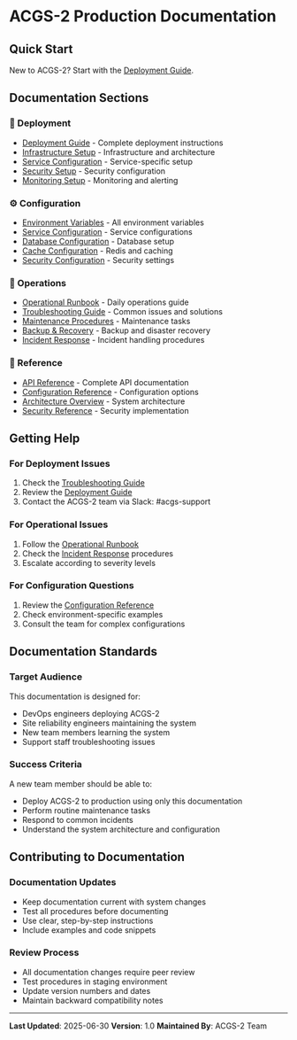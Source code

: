# ACGS-2 Production Documentation

## Quick Start
New to ACGS-2? Start with the [Deployment Guide](deployment/deployment_guide.md).

## Documentation Sections

### 🚀 Deployment
- [Deployment Guide](deployment/deployment_guide.md) - Complete deployment instructions
- [Infrastructure Setup](deployment/infrastructure_setup.md) - Infrastructure and architecture
- [Service Configuration](deployment/service_configuration.md) - Service-specific setup
- [Security Setup](deployment/security_setup.md) - Security configuration
- [Monitoring Setup](deployment/monitoring_setup.md) - Monitoring and alerting

### ⚙️ Configuration
- [Environment Variables](configuration/environment_variables.md) - All environment variables
- [Service Configuration](configuration/service_configuration.md) - Service configurations
- [Database Configuration](configuration/database_configuration.md) - Database setup
- [Cache Configuration](configuration/cache_configuration.md) - Redis and caching
- [Security Configuration](configuration/security_configuration.md) - Security settings

### 🔧 Operations
- [Operational Runbook](operations/operational_runbook.md) - Daily operations guide
- [Troubleshooting Guide](operations/troubleshooting_guide.md) - Common issues and solutions
- [Maintenance Procedures](operations/maintenance_procedures.md) - Maintenance tasks
- [Backup & Recovery](operations/backup_recovery.md) - Backup and disaster recovery
- [Incident Response](operations/incident_response.md) - Incident handling procedures

### 📖 Reference
- [API Reference](reference/api_reference.md) - Complete API documentation
- [Configuration Reference](reference/configuration_reference.md) - Configuration options
- [Architecture Overview](reference/architecture_overview.md) - System architecture
- [Security Reference](reference/security_reference.md) - Security implementation

## Getting Help

### For Deployment Issues
1. Check the [Troubleshooting Guide](operations/troubleshooting_guide.md)
2. Review the [Deployment Guide](deployment/deployment_guide.md)
3. Contact the ACGS-2 team via Slack: #acgs-support

### For Operational Issues
1. Follow the [Operational Runbook](operations/operational_runbook.md)
2. Check the [Incident Response](operations/incident_response.md) procedures
3. Escalate according to severity levels

### For Configuration Questions
1. Review the [Configuration Reference](reference/configuration_reference.md)
2. Check environment-specific examples
3. Consult the team for complex configurations

## Documentation Standards

### Target Audience
This documentation is designed for:
- DevOps engineers deploying ACGS-2
- Site reliability engineers maintaining the system
- New team members learning the system
- Support staff troubleshooting issues

### Success Criteria
A new team member should be able to:
- Deploy ACGS-2 to production using only this documentation
- Perform routine maintenance tasks
- Respond to common incidents
- Understand the system architecture and configuration

## Contributing to Documentation

### Documentation Updates
- Keep documentation current with system changes
- Test all procedures before documenting
- Use clear, step-by-step instructions
- Include examples and code snippets

### Review Process
- All documentation changes require peer review
- Test procedures in staging environment
- Update version numbers and dates
- Maintain backward compatibility notes

---

**Last Updated**: 2025-06-30
**Version**: 1.0
**Maintained By**: ACGS-2 Team
